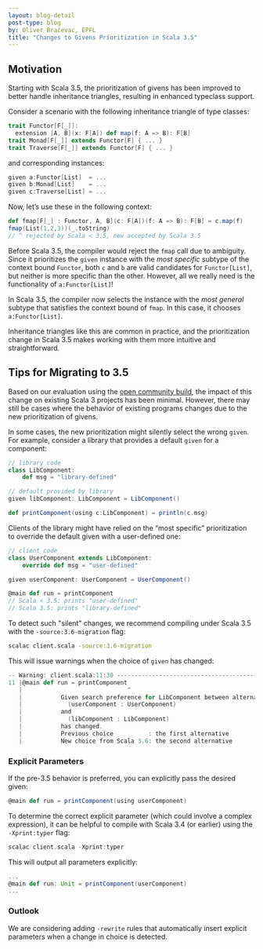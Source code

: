 ```yaml
---
layout: blog-detail
post-type: blog
by: Oliver Bračevac, EPFL
title: "Changes to Givens Prioritization in Scala 3.5"
---
```


## Motivation

Starting with Scala 3.5, the prioritization of givens has been
improved to better handle inheritance triangles, resulting in enhanced
typeclass support.

Consider a scenario with the following inheritance triangle of type classes:
```scala
trait Functor[F[_]]:
  extension [A, B](x: F[A]) def map(f: A => B): F[B]
trait Monad[F[_]] extends Functor[F] { ... }
trait Traverse[F[_]] extends Functor[F] { ... }
```
and corresponding instances:
```scala
given a:Functor[List]  = ...
given b:Monad[List]    = ...
given c:Traverse[List] = ...
```
Now, let’s use these in the following context:
```scala
def fmap[F[_] : Functor, A, B](c: F[A])(f: A => B): F[B] = c.map(f)
fmap(List(1,2,3))(_.toString)
// ^ rejected by Scala < 3.5, now accepted by Scala 3.5
```

Before Scala 3.5, the compiler would reject the `fmap` call due to
ambiguity. Since it prioritizes the `given` instance with the _most
specific_ subtype of the context bound `Functor`, both `c` and `b` are
valid candidates for `Functor[List]`, but neither is more specific
than the other. However, all we really need is the functionality of
`a:Functor[List]`!

In Scala 3.5, the compiler now selects the instance with the _most
general_ subtype that satisfies the context bound of `fmap`. In this
case, it chooses `a:Functor[List]`.

Inheritance triangles like this are common in practice, and the
prioritization change in Scala 3.5 makes working with them more
intuitive and straightforward.

## Tips for Migrating to 3.5

Based on our evaluation using the [open community
build](https://github.com/VirtusLab/community-build3), the impact of
this change on existing Scala 3 projects has been minimal. However,
there may still be cases where the behavior of existing programs
changes due to the new prioritization of givens.

In some cases, the new prioritization might silently select the wrong
`given`. For example, consider a library that provides a default
`given` for a component:
```scala
// library code
class LibComponent:
    def msg = "library-defined"

// default provided by library
given libComponent: LibComponent = LibComponent()

def printComponent(using c:LibComponent) = println(c.msg)
```

Clients of the library might have relied on the “most specific”
prioritization to override the default given with a user-defined one:
```scala
// client code
class UserComponent extends LibComponent:
    override def msg = "user-defined"

given userComponent: UserComponent = UserComponent()

@main def run = printComponent 
// Scala < 3.5: prints "user-defined"
// Scala 3.5: prints "library-defined"
```

To detect such "silent" changes, we recommend compiling under Scala
3.5 with the `-source:3.6-migration` flag:
```bash
scalac client.scala -source:3.6-migration
```
This will issue warnings when the choice of `given` has changed:
```scala
-- Warning: client.scala:11:30 ------------------------------------------
11 |@main def run = printComponent
   |                              ^
   |           Given search preference for LibComponent between alternatives
   |             (userComponent : UserComponent)
   |           and
   |             (libComponent : LibComponent)
   |           has changed.
   |           Previous choice          : the first alternative
   |           New choice from Scala 3.6: the second alternative
```

### Explicit Parameters

If the pre-3.5 behavior is preferred, you can explicitly pass the
desired given:
```scala
@main def run = printComponent(using userComponent)
```

To determine the correct explicit parameter (which could involve a
complex expression), it can be helpful to compile with Scala 3.4 (or
earlier) using the `-Xprint:typer` flag:
```scala
scalac client.scala -Xprint:typer
```
This will output all parameters explicitly:
```scala
...
@main def run: Unit = printComponent(userComponent)
...
```

### Outlook

We are considering adding `-rewrite` rules that automatically insert
explicit parameters when a change in choice is detected.
